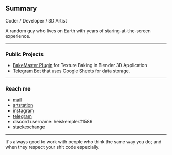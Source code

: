 ## Summary
Coder / Developer / 3D Artist

A random guy who lives on Earth with years of staring-at-the-screen experience.

---

### Public Projects

- [BakeMaster Plugin](https://bakemaster-blender-addon.readthedocs.io/en/latest/pages/about.html) for Texture Baking in Blender 3D Application
- [Telegram Bot](https://t.me/historic_archivarius_bot) that uses Google Sheets for data storage.

---

### Reach me

- <a href="kirilstrezikozin@gmail.com">mail</a>
- <a href="https://kemplerart.artstation.com/">artstation</a> 
- <a href="https://www.instagram.com/kemplerart/">instagram</a>
- <a href="https://t.me/heiskempler">telegram</a>
- discord username: heiskempler#1586<br>
- <a href="stackexchange.com/users/25330671/kemplerart">stackexchange</a>

---

It's always good to work with people who think the same way you do; and when they respect your shit code especially.
